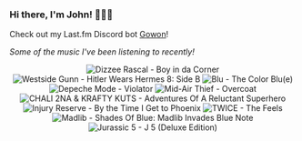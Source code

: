 ### Hi there, I'm John! 🏄🏻‍♂️

Check out my Last.fm Discord bot [Gowon](http://gowon.ca)!

_Some of the music I've been listening to recently!_


<!-- lastfm -->
<p align="center"><img src="https://lastfm.freetls.fastly.net/i/u/64s/96cd874e4bc24e08b7b0862cb95a3b27.png" title="Dizzee Rascal - Boy in da Corner"> <img src="https://lastfm.freetls.fastly.net/i/u/64s/4e0b9482ce0c447537dfcab5c9c00f90.jpg" title="Westside Gunn - Hitler Wears Hermes 8: Side B"> <img src="https://lastfm.freetls.fastly.net/i/u/64s/29e8b0ee8b3e5a5d491190939168ea9c.jpg" title="Blu - The Color Blu(e)"> <img src="https://lastfm.freetls.fastly.net/i/u/64s/7d79c517b44e43e2b14b7e808c863577.png" title="Depeche Mode - Violator"> <img src="https://lastfm.freetls.fastly.net/i/u/64s/ec435c1a72d8608d9f0d3cbc1696d61b.jpg" title="Mid-Air Thief - Overcoat"> <img src="https://lastfm.freetls.fastly.net/i/u/64s/7999c96f25c3e6942f082a0352c6e398.jpg" title="CHALI 2NA & KRAFTY KUTS - Adventures Of A Reluctant Superhero"> <img src="https://lastfm.freetls.fastly.net/i/u/64s/0f605ea6f6dc065b79d53924d8971272.jpg" title="Injury Reserve - By the Time I Get to Phoenix"> <img src="https://lastfm.freetls.fastly.net/i/u/64s/552af1ac0196834b7e283d70e23a8863.jpg" title="TWICE - The Feels"> <img src="https://lastfm.freetls.fastly.net/i/u/64s/0cc7009c41e241f2b204a3c281b40d7f.jpg" title="Madlib - Shades Of Blue: Madlib Invades Blue Note"> <img src="https://lastfm.freetls.fastly.net/i/u/64s/099fa1d6fe984276a83405f77bae58ea.jpg" title="Jurassic 5 - J 5 (Deluxe Edition)"> </p>
